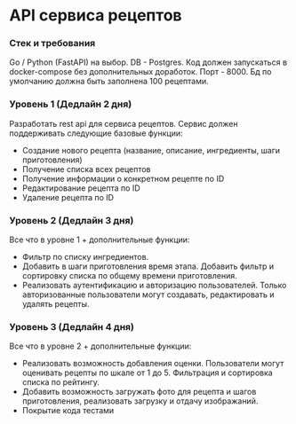 # API сервиса рецептов

### Стек и требования
Go / Python (FastAPI) на выбор. DB - Postgres. 
Код должен запускаться в docker-compose без дополнительных доработок. Порт - 8000. Бд по умолчанию должна быть заполнена 100 рецептами.

### Уровень 1 (Дедлайн 2 дня)
Разработать rest api для сервиса рецептов. Сервис должен поддерживать следующие базовые функции:
- Создание нового рецепта (название, описание, ингредиенты, шаги приготовления)
- Получение списка всех рецептов
- Получение информации о конкретном рецепте по ID
- Редактирование рецепта по ID
- Удаление рецепта по ID

### Уровень 2 (Дедлайн 3 дня)
Все что в уровне 1 + дополнительные функции:
- Фильтр по списку ингредиентов.
- Добавить в шаги приготовления время этапа. Добавить фильтр и сортировку списка по общему времени приготовления. 
- Реализовать аутентификацию и авторизацию пользователей. Только авторизованные пользователи могут создавать, редактировать и удалять рецепты.

### Уровень 3 (Дедлайн 4 дня)
Все что в уровне 2 + дополнительные функции:
- Реализовать возможность добавления оценки. Пользователи могут оценивать рецепты по шкале от 1 до 5. Фильтрация и сортировка списка по рейтингу. 
- Добавить возможность загружать фото для рецепта и шагов приготовления, реализовать загрузку и отдачу изображаний.
- Покрытие кода тестами
